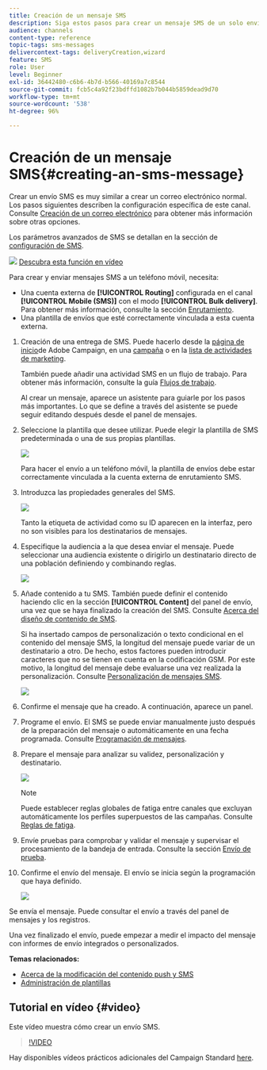 ```yaml
---
title: Creación de un mensaje SMS
description: Siga estos pasos para crear un mensaje SMS de un solo envío en Adobe Campaign.
audience: channels
content-type: reference
topic-tags: sms-messages
delivercontext-tags: deliveryCreation,wizard
feature: SMS
role: User
level: Beginner
exl-id: 36442480-c6b6-4b7d-b566-40169a7c8544
source-git-commit: fcb5c4a92f23bdffd1082b7b044b5859dead9d70
workflow-type: tm+mt
source-wordcount: '538'
ht-degree: 96%

---
```


# Creación de un mensaje SMS{#creating-an-sms-message}

Crear un envío SMS es muy similar a crear un correo electrónico normal. Los pasos siguientes describen la configuración específica de este canal. Consulte [Creación de un correo electrónico](../../channels/using/creating-an-email.md) para obtener más información sobre otras opciones.

Los parámetros avanzados de SMS se detallan en la sección de [configuración de SMS](../../administration/using/configuring-sms-channel.md).

![](assets/do-not-localize/how-to-video.png) [Descubra esta función en vídeo](#video)

Para crear y enviar mensajes SMS a un teléfono móvil, necesita:

* Una cuenta externa de **[!UICONTROL Routing]** configurada en el canal **[!UICONTROL Mobile (SMS)]** con el modo **[!UICONTROL Bulk delivery]**. Para obtener más información, consulte la sección [Enrutamiento](../../administration/using/configuring-sms-channel.md#defining-an-sms-routing).
* Una plantilla de envíos que esté correctamente vinculada a esta cuenta externa.

1. Creación de una entrega de SMS. Puede hacerlo desde la [página de inicio](../../start/using/interface-description.md#home-page)de Adobe Campaign, en una [campaña](../../start/using/marketing-activities.md#creating-a-marketing-activity) o en la [lista de actividades de marketing](../../start/using/programs-and-campaigns.md#creating-a-campaign).

   También puede añadir una actividad SMS en un flujo de trabajo. Para obtener más información, consulte la guía [Flujos de trabajo](../../automating/using/sms-delivery.md).

   Al crear un mensaje, aparece un asistente para guiarle por los pasos más importantes. Lo que se define a través del asistente se puede seguir editando después desde el panel de mensajes.

1. Seleccione la plantilla que desee utilizar. Puede elegir la plantilla de SMS predeterminada o una de sus propias plantillas.

   ![](assets/sms_creation_1.png)

   Para hacer el envío a un teléfono móvil, la plantilla de envíos debe estar correctamente vinculada a la cuenta externa de enrutamiento SMS.

1. Introduzca las propiedades generales del SMS.

   ![](assets/sms_creation_2.png)

   Tanto la etiqueta de actividad como su ID aparecen en la interfaz, pero no son visibles para los destinatarios de mensajes.

1. Especifique la audiencia a la que desea enviar el mensaje. Puede seleccionar una audiencia existente o dirigirlo un destinatario directo de una población definiendo y combinando reglas.

   ![](assets/sms_creation_3.png)

1. Añade contenido a tu SMS. También puede definir el contenido haciendo clic en la sección **[!UICONTROL Content]** del panel de envío, una vez que se haya finalizado la creación del SMS. Consulte [Acerca del diseño de contenido de SMS](../../channels/using/about-sms-and-push-content-design.md).

   Si ha insertado campos de personalización o texto condicional en el contenido del mensaje SMS, la longitud del mensaje puede variar de un destinatario a otro. De hecho, estos factores pueden introducir caracteres que no se tienen en cuenta en la codificación GSM. Por este motivo, la longitud del mensaje debe evaluarse una vez realizada la personalización. Consulte [Personalización de mensajes SMS](../../channels/using/personalizing-sms-messages.md).

   ![](assets/sms_creation_4.png)

1. Confirme el mensaje que ha creado. A continuación, aparece un panel.
1. Programe el envío. El SMS se puede enviar manualmente justo después de la preparación del mensaje o automáticamente en una fecha programada. Consulte [Programación de mensajes](../../sending/using/about-scheduling-messages.md).
1. Prepare el mensaje para analizar su validez, personalización y destinatario.

   ![](assets/sms_creation_6.png)

   >[!NOTE]
   >
   >Puede establecer reglas globales de fatiga entre canales que excluyan automáticamente los perfiles superpuestos de las campañas. Consulte [Reglas de fatiga](../../sending/using/fatigue-rules.md).

1. Envíe pruebas para comprobar y validar el mensaje y supervisar el procesamiento de la bandeja de entrada. Consulte la sección [Envío de prueba](../../sending/using/sending-proofs.md).
1. Confirme el envío del mensaje. El envío se inicia según la programación que haya definido.

   ![](assets/sms_creation_7.png)

Se envía el mensaje. Puede consultar el envío a través del panel de mensajes y los registros.

Una vez finalizado el envío, puede empezar a medir el impacto del mensaje con informes de envío integrados o personalizados.

**Temas relacionados:**

* [Acerca de la modificación del contenido push y SMS](../../channels/using/about-sms-and-push-content-design.md)
* [Administración de plantillas](../../start/using/marketing-activity-templates.md)

## Tutorial en vídeo {#video}

Este vídeo muestra cómo crear un envío SMS.

>[!VIDEO](https://video.tv.adobe.com/v/25265/?quality=12)

Hay disponibles vídeos prácticos adicionales del Campaign Standard [here](https://experienceleague.adobe.com/docs/campaign-standard-learn/tutorials/overview.html?lang=es).
